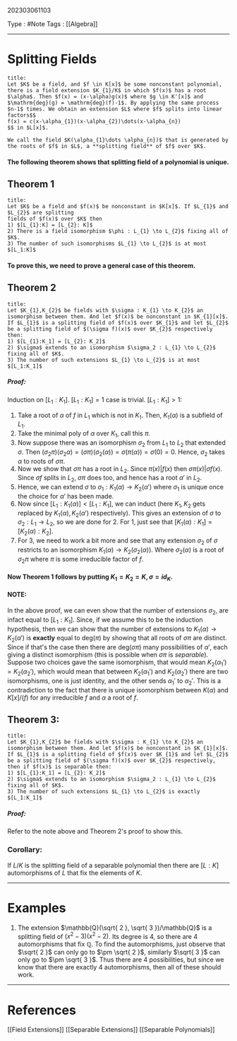 202303061103

Type : #Note
Tags : [[Algebra]]

---
# Splitting Fields
```ad-note
title: 
Let $K$ be a field, and $f \in K[x]$ be some nonconstant polynomial, there is a field extension $K_{1}/K$ in which $f(x)$ has a root $\alpha$. Then $f(x) = (x-\alpha)g(x)$ where $g \in K'[x]$ and $\mathrm{deg}(g) = \mathrm{deg}(f)-1$. By applying the same process $n-1$ times. We obtain an extension $L$ where $f$ splits into linear factors$$
f(x) = c(x-\alpha_{1})(x-\alpha_{2})\dots(x-\alpha_{n})
$$ in $L[x]$.

We call the field $K(\alpha_{1}\dots \alpha_{n})$ that is generated by the roots of $f$ in $L$, a **splitting field** of $f$ over $K$.

```

#### The following theorem shows that splitting field of a polynomial is unique.

## Theorem 1
```ad-note
title:
Let $K$ be a field and $f(x)$ be nonconstant in $K[x]$. If $L_{1}$ and $L_{2}$ are splitting
fields of $f(x)$ over $K$ then 
1) $[L_{1}:K] = [L_{2}: K]$ 
2) There is a field isomorphism $\phi : L_{1} \to L_{2}$ fixing all of $K$. 
3) The number of such isomorphisms $L_{1} \to L_{2}$ is at most $[L_1:K]$ 
```

#### To prove this, we need to prove a general case of this theorem.

## Theorem 2
```ad-note
title:
Let $K_{1},K_{2}$ be fields with $\sigma : K_{1} \to K_{2}$ an isomorphism between them. And let $f(x)$ be nonconstant in $K_{1}[x]$. If $L_{1}$ is a splitting field of $f(x)$ over $K_{1}$ and let $L_{2}$ be a splitting field of $(\sigma f)(x)$ over $K_{2}$ respectively then: 
1) $[L_{1}:K_1] = [L_{2}: K_2]$ 
2) $\sigma$ extends to an isomorphism $\sigma_2 : L_{1} \to L_{2}$ fixing all of $K$. 
3) The number of such extensions $L_{1} \to L_{2}$ is at most $[L_1:K_1]$ 
```

##### Proof:
Induction on $[L_{1}:K_{1}]$. 
$[L_{1}:K_{1}] = 1$ case is trivial.
$[L_{1}:K_{1}] > 1$:
1) Take a root of $\alpha$ of $f$ in $L_{1}$ which is not in $K_{1}$. Then, $K_{1}(\alpha)$ is a subfield of $L_{1}$.
2) Take the minimal poly of $\alpha$ over $K_{1}$, call this $\pi$.
3) Now suppose there was an isomorphism $\sigma_{2}$  from $L_{1}$ to $L_{2}$ that extended $\sigma$.
   Then $(\sigma_{2}\pi)(\sigma_{2}\alpha) = (\sigma \pi)(\sigma_{2}(\alpha)) = \sigma(\pi(\alpha)) = \sigma(0) = 0$. Hence, $\sigma_{2}$ takes $\alpha$ to roots of $\sigma \pi$.
4) Now we show that $\sigma \pi$ has a root in $L_{2}$. Since $\pi(x) | f(x)$ then $\sigma\pi(x) | \sigma f(x)$. Since $\sigma f$ splits in $L_{2}$, $\sigma \pi$ does too, and hence has a root $\alpha'$ in $L_{2}$.
5) Hence, we can extend $\sigma$ to $\sigma_{1} : K_{1}(\alpha) \to K_{2}(\alpha')$ where $\sigma_{1}$ is unique once the choice for $\alpha'$ has been made.
6) Now since $[L_{1}:K_{1}(\alpha)] < [L_{1}:K_{1}]$, we can induct (here $K_{1},K_{2}$ gets replaced by $K_{1}(\alpha), K_{2}(\alpha')$ respectively). This gives
   an extension of $\sigma$ to $\sigma_{2} : L_{1} \to L_{2}$, so we are done for 2. For 1, just see that $[K_{1}(\alpha):K_{1}] = [K_{2}(\alpha) : K_{2}]$.
7) For 3, we need to work a bit more and see that any extension $\sigma_{2}$ of $\sigma$ restricts to an isomorphism $K_{1}(\alpha) \to K_{2}(\sigma_{2}(\alpha))$.
   Where $\sigma_{2}(\alpha)$ is a root of $\sigma_{2}\pi$ where $\pi$ is some irreducible factor of $f$.

#### Now Theorem 1 follows by putting $K_{1}=K_{2}=K, \sigma = id_{K}$.

#### NOTE:
In the above proof, we can even show that the number of extensions $\sigma_{2}$, are infact equal to $[L_{1}:K_{1}]$. Since, if we assume this to be the induction hypothesis, then we can show that the number of extensions to $K_{1}(\alpha) \to K_{2}(\alpha')$ is **exactly** equal to $\mathrm{deg}(\pi)$ by showing that all roots of $\sigma \pi$ are distinct. Since if that's the case then there are $\mathrm{deg}(\sigma \pi)$ many possibilities of $\alpha'$, each giving a distinct isomorphism (this is possible when $\sigma \pi$ is _separable_).
Suppose two choices gave the same isomorphism, that would mean $K_{2}(\alpha_{1}') = K_{2}(\alpha_{2}')$, which would mean that between $K_{2}(\alpha_{1}')$ and $K_{2}(\alpha_{2}')$ there are two isomorphisms, one is just identity, and the other sends $\alpha_{1}'$ to $\alpha_{2}'$. This is a contradiction to the fact that there is unique isomorphism between $K(\alpha)$ and $K[x]/(f)$ for any irreducible $f$ and $\alpha$ a root of $f$.

## Theorem 3:
```ad-note
title:
Let $K_{1},K_{2}$ be fields with $\sigma : K_{1} \to K_{2}$ an isomorphism between them. And let $f(x)$ be nonconstant in $K_{1}[x]$. If $L_{1}$ is a splitting field of $f(x)$ over $K_{1}$ and let $L_{2}$ be a splitting field of $(\sigma f)(x)$ over $K_{2}$ respectively, then if $f(x)$ is separable then:
1) $[L_{1}:K_1] = [L_{2}: K_2]$ 
2) $\sigma$ extends to an isomorphism $\sigma_2 : L_{1} \to L_{2}$ fixing all of $K$. 
3) The number of such extensions $L_{1} \to L_{2}$ is exactly $[L_1:K_1]$ 
```
##### Proof:
Refer to the note above and Theorem 2's proof to show this.

### Corollary:
If $L/K$ is the splitting field of a separable polynomial then there are $[L:K]$ automorphisms of $L$ that fix the elements of $K$.

---
# Examples
1) The extension $\mathbb{Q}(\sqrt{ 2 }, \sqrt{ 3 })/\mathbb{Q}$ is a splitting field of $(x^{2}-3)(x^{2}-2)$. 
   Its degree is 4, so there are 4 automorphisms that fix $\mathbb{Q}$.
   To find the automorphisms, just observe that $\sqrt{ 2 }$ can only go to $\pm \sqrt{ 2 }$, similarly $\sqrt{ 3 }$ can only go to $\pm \sqrt{ 3 }$. Thus there are 4 possibilities, but since we know that there are exactly 4 automorphisms, then all of these should work.
   
---
# References
[[Field Extensions]]
[[Separable Extensions]]
[[Separable Polynomials]]

